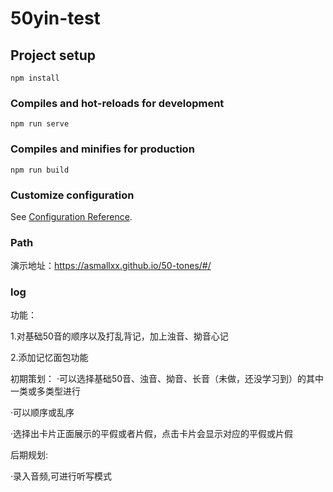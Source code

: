 # 50yin-test

## Project setup
```
npm install
```

### Compiles and hot-reloads for development
```
npm run serve
```

### Compiles and minifies for production
```
npm run build
```

### Customize configuration
See [Configuration Reference](https://cli.vuejs.org/config/).


### Path

演示地址：https://asmallxx.github.io/50-tones/#/

### log

功能：

1.对基础50音的顺序以及打乱背记，加上浊音、拗音心记

2.添加记忆面包功能

初期策划：
·可以选择基础50音、浊音、拗音、长音（未做，还没学习到）的其中一类或多类型进行

·可以顺序或乱序

·选择出卡片正面展示的平假或者片假，点击卡片会显示对应的平假或片假

后期规划:

·录入音频,可进行听写模式